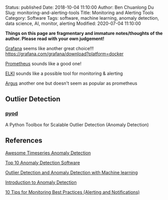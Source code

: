 Status: published
Date: 2018-10-04 11:10:00
Author: Ben Chuanlong Du
Slug: monitoring-and-alerting-tools
Title: Monitoring and Alerting Tools
Category: Software
Tags: software, machine learning, anomaly detection, data science, AI, monitor, alerting
Modified: 2020-07-04 11:10:00

**Things on this page are fragmentary and immature notes/thoughts of the author. Please read with your own judgement!**

[Grafana](https://grafana.com/)
seems like another great choice!!!
https://grafana.com/grafana/download?platform=docker

[Prometheus](https://github.com/prometheus/prometheus)
sounds like a good one!

[ELKI](https://github.com/elki-project/elki)
sounds like a possible tool for monitoring & alerting

[Argus](https://github.com/salesforce/Argus)
another one but doesn't seem as popular as prometheus

## Outlier Detection

### [pyod](https://github.com/yzhao062/pyod)

A Python Toolbox for Scalable Outlier Detection (Anomaly Detection)


## References

[Awesome Timeseries Anomaly Detection](https://github.com/rob-med/awesome-TS-anomaly-detection)

[Top 10 Anomaly Detection Software](https://www.predictiveanalyticstoday.com/top-anomaly-detection-software/)

[Outlier Detection and Anomaly Detection with Machine learning](https://medium.com/@mehulved1503/outlier-detection-and-anomaly-detection-with-machine-learning-caa96b34b7f6)


[Introduction to Anomaly Detection](https://www.datascience.com/blog/python-anomaly-detection)


[10 Tips for Monitoring Best Practices (Alerting and Notifications)](http://www.monitis.com/blog/10-tips-for-monitoring-best-practices-alerting-and-notifications/)
